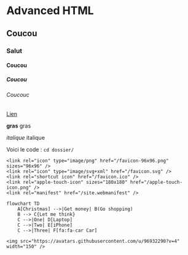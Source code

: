 # Advanced HTML

## Coucou

### Salut

#### Coucou

##### Coucou

###### Coucouc

[Lien](www.google.fr)


**gras** gras

_italique_ italique

Voici le code : `cd dossier/`

```
<link rel="icon" type="image/png" href="/favicon-96x96.png" sizes="96x96" />
<link rel="icon" type="image/svg+xml" href="/favicon.svg" />
<link rel="shortcut icon" href="/favicon.ico" />
<link rel="apple-touch-icon" sizes="180x180" href="/apple-touch-icon.png" />
<link rel="manifest" href="/site.webmanifest" />
```

```mermaid
flowchart TD
    A[Christmas] -->|Get money| B(Go shopping)
    B --> C{Let me think}
    C -->|One| D[Laptop]
    C -->|Two| E[iPhone]
    C -->|Three| F[fa:fa-car Car]

<img src="https://avatars.githubusercontent.com/u/96932290?v=4" width="150" />
